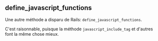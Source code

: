 ## define\_javascript\_functions

Une autre méthode a disparu de Rails: `define_javascript_functions`.

C'est raisonnable, puisque la méthode `javascript_include_tag` et d'autres font la même chose mieux.